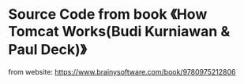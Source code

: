 # Source Code from book **《How Tomcat Works(Budi Kurniawan & Paul Deck)》**

from website: https://www.brainysoftware.com/book/9780975212806
